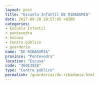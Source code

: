 ```yaml
---
layout: post
title: "Escuela Infantil DE RIBADUMIA"
date: 2017-09-20 20:57:05 +0200
categories:
- Escuela Infantil
- pontevedra
- escusa
- Centro público
- guarderia
name: "DE RIBADUMIA"
province: "Pontevedra"
location: "Escusa"
code: "36013928"
type: "Centro público"
permalink: /guarderias/de-ribadumia.html
---
```

